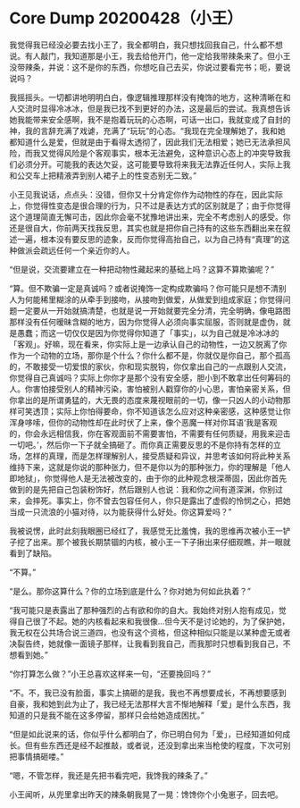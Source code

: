 # Core Dump 20200428（小王）

我觉得我已经没必要去找小王了，我全都明白，我只想找回我自己，什么都不想说。有人敲门，我知道那是小王，我去给他开门，他一定给我带辣条来了。但小王没带辣条，并说：这不是你的东西，你想吃自己去买，你说过要看完书；呃，要说说吗？

我摇摇头。一切都讲地明明白白，像逻辑推理那样没有掩饰的地方，这种清晰在和人交流时显得冷冰冰，但是我已找不到更好的办法，这是最后的尝试。我真想告诉她我能带来安全感啊，我不是抱着玩玩的心态啊，可话一出口，我就变成了自封的神，我的言辞充满了戏谑，充满了“玩玩”的心态。“我现在完全理解她了，我和她都知道什么是爱，但就是由于看得太透彻了，因此我们无法相爱；她已无法承担风险，而我又觉得风险是个客观事实，根本无法避免，这种意识心态上的冲突导致我们必须分开。可能我的表达欠妥，这可能要导致将来我无法靠近任何人，实际上我和公交车上把精液弄到别人裙子上的性变态别无二致。”

小王见我说话，点点头：没错，但你又十分肯定你作为动物性的存在，因此实际上，你觉得性变态是很合理的行为，只不过是表达方式的区别就是了；由于你觉得这个道理简直无懈可击，因此你会毫不犹豫地讲出来，完全不考虑别人的感受。你还是很自大，你前两天找我反思，其实也就是把你自己持有的这些东西翻出来在叙述一遍，根本没有要反思的迹象，反而你觉得高抬自己，以为自己持有“真理”的这种做派会疏远任何一个亲近你的人。

“但是说，交流要建立在一种把动物性藏起来的基础上吗？这算不算欺骗呢？”

“算。但不欺骗一定是真诚吗？或者说掩饰一定构成欺骗吗？你可能只是想不清别人为何能稀里糊涂的从牵手到接吻，从接吻到做爱，从做爱到组成家庭；你觉得问题一定要从一开始就搞清楚，也就是说一开始就要完全分清，完全明确，像电路图那样没有任何暧昧含糊的地方，因为你觉得人必须向事实屈服，否则就是虚伪，就是愚蠢；而这一切仅仅是因为你觉得你知道了「事实」，以为自己就是冷冰冰的「客观」。好嘛，现在看来，你实际上是一边承认自己的动物性，一边又脱离了你作为一个动物的立场，那你是个什么？你什么都不是，你就仅是你自己，那个孤高的，不敢接受一切爱恨的家伙，你和现实脱钩，你仅拿出自己的一点跟别人交流，你觉得自己真诚吗？实际上你你才是那个没有安全感，胆小到不敢拿出任何筹码的人。你害怕接受别人的精神污染，害怕被别人戳穿你的小心思，害怕亲密关系，但你拿出的是所谓勇猛的，大无畏的态度来蔑视眼前的一切，像一只凶人的小动物那样可笑透顶；实际上你怕得要命，你不知道该怎么应对这种亲密感，这种感觉让你浑身哆嗦，但你的动物性却在此时伏了上来，像个恶魔一样对你耳语‘我是客观的，你会永远相信我，你在客观面前不需要害怕，不需要有任何质疑，用我来迎击一切吧。’，然后你一下子就全搞砸了。而你真正需要反思的不是你持有怎样的立场，怎样的真理，而是怎样理解别人，接受质疑和异议，并思考该如何将此种关系维持下来，这就是你说的那种张力，但不是你以为的那种张力，你的理解是「他人即地狱」，你觉得他人是无法被改变的，由于你的此种观念根深蒂固，因此你首先做到的是先把自己包装粉饰好，然后跟别人也说：我和你之间有道深渊，你别过来，会摔死。事实上，你不曾去包容任何人，你只是露出了虚假的怜悯之心，把她当成一只流浪的小猫对待，以为能获得什么好处。你这算爱吗？”

我被说愣，此时此刻我眼圈已经红了，我感觉无比羞愧，我的思维再次被小王一铲子挖了出来。那个被我长期禁锢的内核，被小王一下子揪出来仔细观瞧，并一眼就看到了缺陷。

“不算。”

“是么。那你这算什么？你的立场到底是什么？你对她为何如此执着？”

“我可能只是表露出了那种强烈的占有欲和你的自大。我始终对别人抱有成见，觉得自己很了不起。她的内核看起来和我很像...但今天不是讨论她的，为了保护她，我无权在公共场合说三道四，也没有这个资格，但这种相似只能是以某种虚无或者决裂告终，她就像一面镜子那样，让我看到我自己，而我那时只想看到我自己，不想看到她。”

“你打算怎么做？”小王总喜欢这样来一句，“还要挽回吗？”

“不。不，我已没有脸面，事实上搞砸的是我，我也不再想要成长，不再想要感到自豪，我和她到此为止了，我已经无法那样大言不惭地解释「爱」是什么东西，我知道的只是我不能在这多停留，那样只会给她造成困扰。”

“但是如此说来的话，你似乎什么都明白了，你已明白何为「爱」，已经知道如何成长。但有些东西还是经不起推敲，或者说，还没到拿出来当枪使的程度，下次可别把事情搞砸喽。”

“嗯，不管怎样，我还是先把书看完吧，我馋我的辣条了。”

小王闻听，从兜里拿出昨天的辣条朝我晃了一晃：馋馋你个小兔崽子，回去吧。
